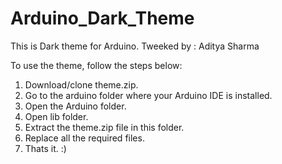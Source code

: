 # Arduino_Dark_Theme
This is Dark theme for Arduino.
Tweeked by : Aditya Sharma

To use the theme, follow the steps below:

1. Download/clone theme.zip.
1. Go to the arduino folder where your Arduino IDE is installed.
2. Open the Arduino folder.
3. Open lib folder.
4. Extract the theme.zip file in this folder.
6. Replace all the required files.
7. Thats it. :)
